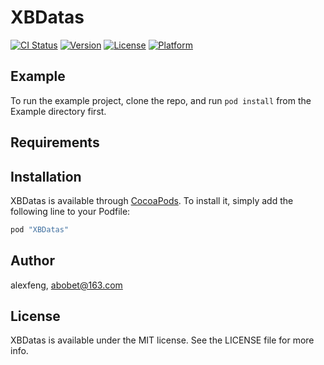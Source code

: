 # XBDatas

[![CI Status](http://img.shields.io/travis/fengxiangbo/XBDatas.svg?style=flat)](https://travis-ci.org/fengxiangbo/XBDatas)
[![Version](https://img.shields.io/cocoapods/v/XBDatas.svg?style=flat)](http://cocoapods.org/pods/XBDatas)
[![License](https://img.shields.io/cocoapods/l/XBDatas.svg?style=flat)](http://cocoapods.org/pods/XBDatas)
[![Platform](https://img.shields.io/cocoapods/p/XBDatas.svg?style=flat)](http://cocoapods.org/pods/XBDatas)

## Example

To run the example project, clone the repo, and run `pod install` from the Example directory first.

## Requirements

## Installation

XBDatas is available through [CocoaPods](http://cocoapods.org). To install
it, simply add the following line to your Podfile:

```ruby
pod "XBDatas"
```

## Author

alexfeng, abobet@163.com

## License

XBDatas is available under the MIT license. See the LICENSE file for more info.

